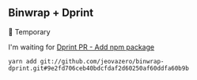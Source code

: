 ## Binwrap + Dprint

:construction: Temporary

I'm waiting for [Dprint PR - Add npm package](https://github.com/dprint/dprint/pull/358)

```
yarn add git://github.com/jeovazero/binwrap-dprint.git#9e2fd706ceb40bdcfdaf2d60250af60ddfa60b9b
```
